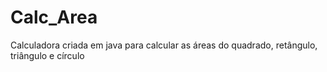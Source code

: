 # Calc_Area
Calculadora criada em java para calcular as áreas do quadrado, retângulo, triângulo e círculo
